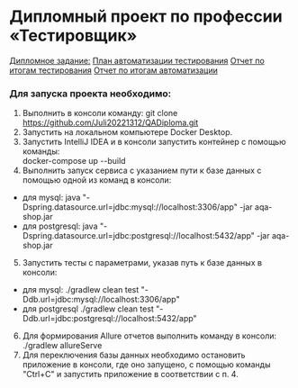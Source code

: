 # Дипломный проект по профессии «Тестировщик» #

[Дипломное задание:](https://github.com/netology-code/qa-diploma)
[План автоматизации тестирования](https://github.com/Juli20221312/QADiploma/blob/main/Documents/Plan.md)
[Отчет по итогам тестирования](https://github.com/Juli20221312/QADiploma/blob/main/Documents/Report.md)
[Отчет по итогам автоматизации](https://github.com/Juli20221312/QADiploma/blob/main/Documents/Summary.md)

### Для запуска проекта необходимо: ###

1. Выполнить в консоли команду: 
   git clone https://github.com/Juli20221312/QADiploma.git
2. Запустить на локальном компьютере Docker Desktop. 
3. Запустить IntelliJ IDEA и в консоли запустить контейнер с помощью команды:  
docker-compose up --build
4. Выполнить запуск сервиса с указанием пути к базе данных с помощью одной из команд в консоли:
 - для mysql:
java "-Dspring.datasource.url=jdbc:mysql://localhost:3306/app" -jar aqa-shop.jar
 - для postgresql:
java "-Dspring.datasource.url=jdbc:postgresql://localhost:5432/app" -jar aqa-shop.jar
5. Запустить тесты с параметрами, указав путь к базе данных в консоли:
 - для mysql:
./gradlew clean test "-Ddb.url=jdbc:mysql://localhost:3306/app"
 - для postgresql
./gradlew clean test "-Ddb.url=jdbc:postgresql://localhost:5432/app"
6. Для формирования Allure отчетов выполнить команду в консоли:    
   ./gradlew allureServe  
7. Для переключения базы данных необходимо остановить приложение в консоли, где оно запущено, с помощью команды "Ctrl+C" и запустить приложение в соответствии с п. 4.